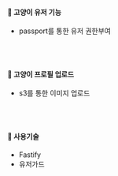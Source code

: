 #### 🌠 고양이 유저 기능
- passport를 통한 유저 권한부여

</br></br>
#### 🌠 고양이 프로필 업로드
- s3를 통한 이미지 업로드

</br></br>
#### 🌠 사용기술
- Fastify
- 유저가드
